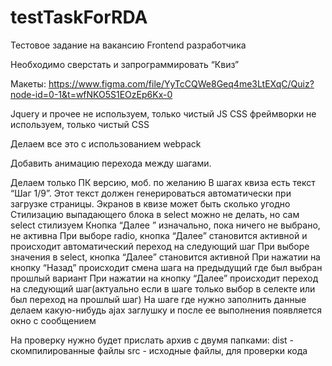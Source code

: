 # testTaskForRDA
Тестовое задание на вакансию Frontend разработчика

Необходимо сверстать и запрограммировать “Квиз”

Макеты: https://www.figma.com/file/YyTcCQWe8Geq4me3LtEXqC/Quiz?node-id=0-1&t=wfNKO5S1EOzEp6Kx-0

Jquery и прочее не используем, только чистый JS
CSS фреймворки не используем, только чистый CSS

Делаем все это с использованием webpack

Добавить анимацию перехода между шагами.


Делаем только ПК версию, моб. по желанию
В шагах квиза есть текст “Шаг 1/9”. Этот текст должен генерироваться автоматически при загрузке страницы. Экранов в квизе может быть сколько угодно
Стилизацию выпадающего блока в select можно не делать, но сам select стилизуем
Кнопка “Далее ” изначально, пока ничего не выбрано, не активна
При выборе radio, кнопка “Далее” становится активной и происходит автоматический переход  на следующий шаг 
При выборе значения в select, кнопка “Далее” становится активной
При нажатии на кнопку “Назад” происходит смена шага на предыдущий где был выбран прошлый вариант
При нажатии на кнопку “Далее” происходит переход на следующий шаг(актуально если в шаге только выбор в селекте или был переход на прошлый шаг)
На шаге где нужно заполнить данные делаем какую-нибудь ajax заглушку и после ее выполнения появляется окно с сообщением


На проверку нужно будет прислать архив с двумя папками:
dist - скомпилированные файлы
src - исходные файлы, для проверки кода

